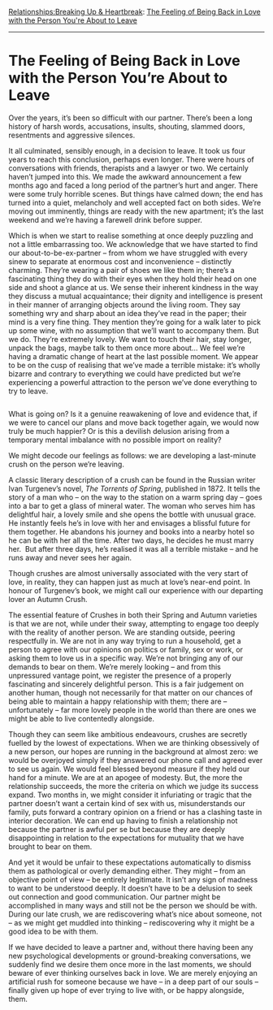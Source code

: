 [Relationships:](https://www.theschooloflife.com/thebookoflife/category/relationships/)[Breaking Up & Heartbreak](https://www.theschooloflife.com/thebookoflife/category/relationships/breaking-up-heartbreak/): [The Feeling of Being Back in Love with the Person You're About to Leave](https://www.theschooloflife.com/thebookoflife/the-feeling-of-being-back-in-love-with-the-person-youre-about-to-leave/)

* * *

# The Feeling of Being Back in Love with the Person You’re About to Leave

Over the years, it’s been so difficult with our partner. There’s been a long history of harsh words, accusations, insults, shouting, slammed doors, resentments and aggressive silences.&nbsp;

It all culminated, sensibly enough, in a decision to leave. It took us four years to reach this conclusion, perhaps even longer. There were hours of conversations with friends, therapists and a lawyer or two. We certainly haven’t jumped into this. We made the awkward announcement a few months ago and faced a long period of the partner’s hurt and anger. There were some truly horrible scenes. But things have calmed down; the end has turned into a quiet, melancholy and well accepted fact on both sides. We’re moving out imminently, things are ready with the new apartment; it’s the last weekend and we’re having a farewell drink before supper.&nbsp;

Which is when we start to realise something at once deeply puzzling and not a little embarrassing too. We acknowledge that we have started to find our about-to-be-ex-partner – from whom we have struggled with every sinew to separate at enormous cost and inconvenience – distinctly charming. They’re wearing a pair of shoes we like them in; there’s a fascinating thing they do with their eyes when they hold their head on one side and shoot a glance at us. We sense their inherent kindness in the way they discuss a mutual acquaintance; their dignity and intelligence is present in their manner of arranging objects around the living room. They say something wry and sharp about an idea they’ve read in the paper; their mind is a very fine thing. They mention they’re going for a walk later to pick up some wine, with no assumption that we’ll want to accompany them. But we do. They’re extremely lovely. We want to touch their hair, stay longer, unpack the bags, maybe talk to them once more about… We feel we’re having a dramatic change of heart at the last possible moment. We appear to be on the cusp of realising that we’ve made a terrible mistake: it’s wholly bizarre and contrary to everything we could have predicted but we’re experiencing a powerful attraction to the person we’ve done everything to try to leave.

<figure class="wp-block-image"><img src="https://www.theschooloflife.com/thebookoflife/wp-content/uploads/2019/11/JessicaToddHARPER_Livingroom.jpg" alt="" class="wp-image-23795" srcset="https://www.theschooloflife.com/thebookoflife/wp-content/uploads/2019/11/JessicaToddHARPER_Livingroom.jpg 1000w, https://www.theschooloflife.com/thebookoflife/wp-content/uploads/2019/11/JessicaToddHARPER_Livingroom-300x240.jpg 300w, https://www.theschooloflife.com/thebookoflife/wp-content/uploads/2019/11/JessicaToddHARPER_Livingroom-768x614.jpg 768w" sizes="(max-width: 1000px) 100vw, 1000px"></figure>

What is going on? Is it a genuine reawakening of love and evidence that, if we were to cancel our plans and move back together again, we would now truly be much happier? Or is this a devilish delusion arising from a temporary mental imbalance with no possible import on reality?

We might decode our feelings as follows: we are developing a last-minute crush on the person we’re leaving.&nbsp;

A classic literary description of a crush can be found in the Russian writer Ivan Turgenev’s novel, _The Torrents of Spring_, published in 1872. It tells the story of a man who – on the way to the station on a warm spring day – goes into a bar to get a glass of mineral water. The woman who serves him has delightful hair, a lovely smile and she opens the bottle with unusual grace. He instantly feels he’s in love with her and envisages a blissful future for them together. He abandons his journey and books into a nearby hotel so he can be with her all the time. After two days, he decides he must marry her.&nbsp; But after three days, he’s realised it was all a terrible mistake – and he runs away and never sees her again.&nbsp;

Though crushes are almost universally associated with the very start of love, in reality, they can happen just as much at love’s near-end point. In honour of Turgenev’s book, we might call our experience with our departing lover an Autumn Crush.

The essential feature of Crushes in both their Spring and Autumn varieties is that we are not, while under their sway, attempting to engage too deeply with the reality of another person. We are standing outside, peering respectfully in. We are not in any way trying to run a household, get a person to agree with our opinions on politics or family, sex or work, or asking them to love us in a specific way. We’re not bringing any of our demands to bear on them. We’re merely looking – and from this unpressured vantage point, we register the presence of a properly fascinating and sincerely delightful person. This is a fair judgement on another human, though not necessarily for that matter on our chances of being able to maintain a happy relationship with them; there are – unfortunately – far more lovely people in the world than there are ones we might be able to live contentedly alongside.

Though they can seem like ambitious endeavours, crushes are secretly fuelled by the lowest of expectations. When we are thinking obsessively of a new person, our hopes are running in the background at almost zero: we would be overjoyed simply if they answered our phone call and agreed ever to see us again. We would feel blessed beyond measure if they held our hand for a minute. We are at an apogee of modesty. But, the more the relationship succeeds, the more the criteria on which we judge its success expand. Two months in, we might consider it infuriating or tragic that the partner doesn’t want a certain kind of sex with us, misunderstands our family, puts forward a contrary opinion on a friend or has a clashing taste in interior decoration. We can end up having to finish a relationship not because the partner is awful per se but because they are deeply disappointing in relation to the expectations for mutuality that we have brought to bear on them.&nbsp;

And yet it would be unfair to these expectations automatically to dismiss them as pathological or overly demanding either. They might – from an objective point of view – be entirely legitimate. It isn’t any sign of madness to want to be understood deeply. It doesn’t have to be a delusion to seek out connection and good communication. Our partner might be accomplished in many ways and still not be the person we should be with. During our late crush, we are rediscovering what’s nice about someone, not – as we might get muddled into thinking – rediscovering why it might be a good idea to be with them.

If we have decided to leave a partner and, without there having been any new psychological developments or ground-breaking conversations, we suddenly find we desire them once more in the last moments, we should beware of ever thinking ourselves back in love. We are merely enjoying an artificial rush for someone because we have – in a deep part of our souls – finally given up hope of ever trying to live with, or be happy alongside, them.
